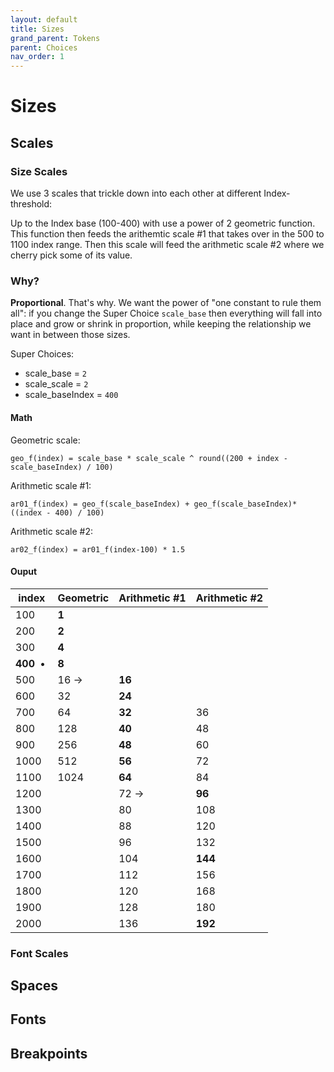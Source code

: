 ```yaml
---
layout: default
title: Sizes
grand_parent: Tokens
parent: Choices
nav_order: 1
---
```


# Sizes

## Scales

### Size Scales

We use 3 scales that trickle down into each other at different Index-threshold:

Up to the Index base (100-400) with use a power of 2 geometric function. This function then feeds the arithemtic scale #1 that takes over in the 500 to 1100 index range. Then this scale will feed the arithmetic scale #2 where we cherry pick some of its value.

### Why?

**Proportional**. That's why. We want the power of "one constant to rule them all": if you change the Super Choice `scale_base` then everything will fall into place and grow or shrink in proportion, while keeping the relationship we want in between those sizes.

Super Choices:

- scale_base = `2`
- scale_scale = `2`
- scale_baseIndex = `400`

#### Math

Geometric scale:

```
geo_f(index) = scale_base * scale_scale ^ round((200 + index - scale_baseIndex) / 100)
```

Arithmetic scale #1:

```
ar01_f(index) = geo_f(scale_baseIndex) + geo_f(scale_baseIndex)*((index - 400) / 100)
```

Arithmetic scale #2:

```
ar02_f(index) = ar01_f(index-100) * 1.5
```

#### Ouput

<!-- | index | Geometric | Arithmetic #1 | Arithmetic #2 |
| --- | --- | --- | --- |
| 100 |  **1** |   |   | 
| 200 |  **2** |   |   | 
| 300 |  **4** |   |   | 
| **400&nbsp;&nbsp;•** | **8**  | |   | 
| 500 |  16 → |  **16** |  | 
| 600 |  32 |  **24** | | 
| 700 |  64 |  **32** |  36 | 
| 800 |  128 |  **40** |  **48** | 
| 900 |  256 |  **48** |  60 | 
| 1000 |  512 |  **56** |  72 | 
| 1100 |  1024 |  **64** |  84 | 
| 1200 |   |  72 → |  **96** | 
| 1300 |   |  80 |  108 | 
| 1400 |   |  88 |  120 | 
| 1500 |   |  96 |  132 | 
| 1600 |   |  104 |  **144** | 
| 1700 |   |  112 |  156 | 
| 1800 |   |  120 |  168 | 
| 1900 |   |  128 |  180 | 
| 2000 |   |  136 |  **192** |  -->

<table class="type-02">
  <thead>
    <tr>
      <th>index</th>
      <th>Geometric</th>
      <th>Arithmetic #1</th>
      <th>Arithmetic #2</th>
    </tr>
  </thead>
  <tbody>
    <tr>
      <td>100</td>
      <td><strong>1</strong></td>
      <td></td>
      <td></td>
    </tr>
    <tr>
      <td>200</td>
      <td><strong>2</strong></td>
      <td></td>
      <td></td>
    </tr>
    <tr>
      <td>300</td>
      <td><strong>4</strong></td>
      <td></td>
      <td></td>
    </tr>
    <tr>
      <td><strong>400&nbsp;&nbsp;•</strong> </td>
      <td><strong>8</strong></td>
      <td></td>
      <td></td>
    </tr>
    <tr>
      <td>500</td>
      <td class="textfaded">16 →</td>
      <td><strong>16</strong></td>
      <td></td>
    </tr>
    <tr>
      <td>600</td>
      <td class="textfaded">32</td>
      <td><strong>24</strong></td>
      <td></td>
    </tr>
    <tr>
      <td>700</td>
      <td class="textfaded">64</td>
      <td><strong>32</strong></td>
      <td class="textfaded">36</td>
    </tr>
    <tr>
      <td>800</td>
      <td class="textfaded">128</td>
      <td><strong>40</strong></td>
      <td class="textfaded">48</td>
    </tr>
    <tr>
      <td>900</td>
      <td class="textfaded">256</td>
      <td><strong>48</strong></td>
      <td class="textfaded">60</td>
    </tr>
    <tr>
      <td>1000</td>
      <td class="textfaded">512</td>
      <td><strong>56</strong></td>
      <td class="textfaded">72</td>
    </tr>
    <tr>
      <td>1100</td>
      <td class="textfaded">1024</td>
      <td><strong>64</strong></td>
      <td class="textfaded">84</td>
    </tr>
    <tr>
      <td>1200</td>
      <td></td>
      <td class="textfaded">72 →</td>
      <td><strong>96</strong></td>
    </tr>
    <tr>
      <td>1300</td>
      <td></td>
      <td class="textfaded">80</td>
      <td class="textfaded">108</td>
    </tr>
    <tr>
      <td>1400</td>
      <td></td>
      <td class="textfaded">88</td>
      <td class="textfaded">120</td>
    </tr>
    <tr>
      <td>1500</td>
      <td></td>
      <td class="textfaded">96</td>
      <td class="textfaded">132</td>
    </tr>
    <tr>
      <td>1600</td>
      <td></td>
      <td class="textfaded">104</td>
      <td><strong>144</strong></td>
    </tr>
    <tr>
      <td>1700</td>
      <td></td>
      <td class="textfaded">112</td>
      <td class="textfaded">156</td>
    </tr>
    <tr>
      <td>1800</td>
      <td></td>
      <td class="textfaded">120</td>
      <td class="textfaded">168</td>
    </tr>
    <tr>
      <td>1900</td>
      <td></td>
      <td class="textfaded">128</td>
      <td class="textfaded">180</td>
    </tr>
    <tr>
      <td>2000</td>
      <td></td>
      <td class="textfaded">136</td>
      <td><strong>192</strong></td>
    </tr>
  </tbody>
</table>


### Font Scales

## Spaces

## Fonts

## Breakpoints

